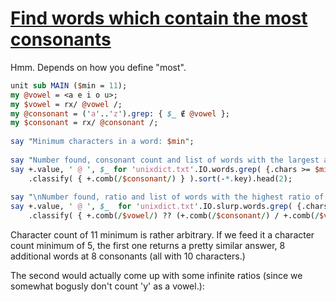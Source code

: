 [1]: https://rosettacode.org/wiki/Find_words_which_contain_the_most_consonants

# [Find words which contain the most consonants][1]

Hmm. Depends on how you define "most".

```perl
unit sub MAIN ($min = 11);
my @vowel = <a e i o u>;
my $vowel = rx/ @vowel /;
my @consonant = ('a'..'z').grep: { $_ ∉ @vowel };
my $consonant = rx/ @consonant /;
 
say "Minimum characters in a word: $min";
 
say "Number found, consonant count and list of words with the largest absolute number of unique, unrepeated consonants:";
say +.value, ' @ ', $_ for 'unixdict.txt'.IO.words.grep( {.chars >= $min and so all(.comb.Bag{@consonant}) <= 1} )
    .classify( { +.comb(/$consonant/) } ).sort(-*.key).head(2);
 
say "\nNumber found, ratio and list of words with the highest ratio of unique, unrepeated consonants to vowels:";
say +.value, ' @ ', $_  for 'unixdict.txt'.IO.slurp.words.grep( {.chars >= $min and so all(.comb.Bag{@consonant}) <= 1} )
    .classify( { +.comb(/$vowel/) ?? (+.comb(/$consonant/) / +.comb(/$vowel/) ) !! Inf } ).sort(-*.key).head(3);
```


Character count of 11 minimum is rather arbitrary. If we feed it a character count minimum of 5, the first one returns a pretty similar answer, 8 additional words at 8 consonants (all with 10 characters.)



The second would actually come up with some infinite ratios (since we somewhat bogusly don't count 'y' as a vowel.):
